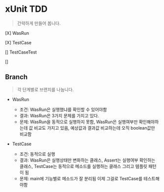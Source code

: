 # xUnit TDD
> 간략하게 만들어 봅니다.

[X] WasRun 

[X] TestCase

[] TestCaseTest 

[] 

## Branch
> 각 단계별로 브랜치를 나눕니다.

* WasRun
   * 조건: WasRun은 실행했냐를 확인할 수 있어야함
   * 결과: WasRun은 3가지 문제를 가지고 있다.
   * 문제: WasRun을 동적으로 실행하지 못함, WasRun은 실행여부만 확인해야하는데 값 비교도 가지고 있음, 예상값과 결과값 비교하는데 오직 boolean값만 비교함

* TestCase
   * 조건: 동적으로 실행
   * 결과: WasRun은 실행상태만 변화하는 클래스, Assert는 실행여부 확인하는 클래스, TestCase는 동적으로 메소드를 실행하는 클래스 그리고 템플릿 패턴이 됨
   * 문제: main에 기능별로 메소드가 잘 분리됨 이제 그걸로 TestCase를 테스트해야함

